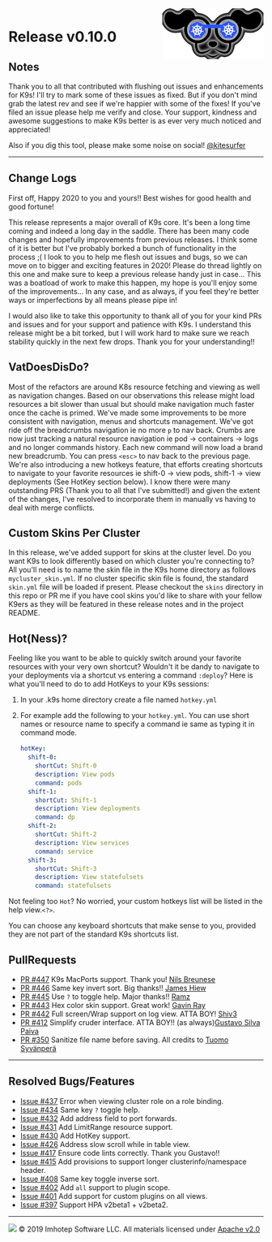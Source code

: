 <img src="https://raw.githubusercontent.com/derailed/k9s/master/assets/k9s_small.png" align="right" width="200" height="auto"/>

# Release v0.10.0

## Notes

Thank you to all that contributed with flushing out issues and enhancements for K9s! I'll try to mark some of these issues as fixed. But if you don't mind grab the latest rev and see if we're happier with some of the fixes! If you've filed an issue please help me verify and close. Your support, kindness and awesome suggestions to make K9s better is as ever very much noticed and appreciated!

Also if you dig this tool, please make some noise on social! [@kitesurfer](https://twitter.com/kitesurfer)

---

## Change Logs

First off, Happy 2020 to you and yours!! Best wishes for good health and good fortune!

This release represents a major overall of K9s core. It's been a long time coming and indeed a long day in the saddle. There has been many code changes and hopefully improvements from previous releases. I think some of it is better but I've probably borked a bunch of functionality in the process ;( I look to you to help me flesh out issues and bugs, so we can move on to bigger and exciting features in 2020! Please do thread lightly on this one and make sure to keep a previous release handy just in case... This was a boatload of work to make this happen, my hope is you'll enjoy some of the improvements... In any case, and as always, if you feel they're better ways or imperfections by all means please pipe in!

I would also like to take this opportunity to thank all of you for your kind PRs and issues and for your support and patience with K9s. I understand this release might be a bit torked, but I will work hard to make sure we reach stability quickly in the next few drops. Thank you for your understanding!!

## VatDoesDisDo?

Most of the refactors are around K8s resource fetching and viewing as well as navigation changes. Based on our observations this release might load resources a bit slower than usual but should make navigation much faster once the cache is primed. We've made some improvements to be more consistent with navigation, menus and shortcuts management. We've got ride off the breadcrumbs navigation ie no more `p` to nav back. Crumbs are now just tracking a natural resource navigation ie pod -> containers -> logs and no longer commands history. Each new command will now load a brand new breadcrumb. You can press `<esc>` to nav back to the previous page. We're also introducing a new hotkeys feature, that efforts creating shortcuts to navigate to your favorite resources ie shift-0 -> view pods, shift-1 -> view deployments (See HotKey section below). I know there were many outstanding PRS (Thank you to all that I've submitted!) and given the extent of the changes, I've resolved to incorporate them in manually vs having to deal with merge conflicts.

## Custom Skins Per Cluster

In this release, we've added support for skins at the cluster level. Do you want K9s to look differently based on which cluster you're connecting to? All you'll need is to name the skin file in the K9s home directory as follows `mycluster_skin.yml`. If no cluster specific skin file is found, the standard `skin.yml` file will be loaded if present. Please checkout the `skins` directory in this repo or PR me if you have cool skins you'd like to share with your fellow K9ers as they will be featured in these release notes and in the project README.

## Hot(Ness)?

Feeling like you want to be able to quickly switch around your favorite resources with your very own shortcut? Wouldn't it be dandy to navigate to your deployments via a shortcut vs entering a command `:deploy`? Here is what you'll need to do to add HotKeys to your K9s sessions:

1. In your .k9s home directory create a file named `hotkey.yml`
2. For example add the following to your `hotkey.yml`. You can use short names or resource name to specify a command ie same as typing it in command mode.

      ```yaml
      hotKey:
        shift-0:
          shortCut: Shift-0
          description: View pods
          command: pods
        shift-1:
          shortCut: Shift-1
          description: View deployments
          command: dp
        shift-2:
          shortCut: Shift-2
          description: View services
          command: service
        shift-3:
          shortCut: Shift-3
          description: View statefulsets
          command: statefulsets
      ```

 Not feeling too `Hot`? No worried, your custom hotkeys list will be listed in the help view.`<?>`.

 You can choose any keyboard shortcuts that make sense to you, provided they are not part of the standard K9s shortcuts list.

## PullRequests

* [PR #447](https://github.com/kswapd/k12s/pull/447) K9s MacPorts support. Thank you! [Nils Breunese](https://github.com/breun)
* [PR #446](https://github.com/kswapd/k12s/pull/446) Same key invert sort. Big thanks!! [James Hiew](https://github.com/jameshiew)
* [PR #445](https://github.com/kswapd/k12s/pull/445) Use `?` to toggle help. Major thanks!! [Ramz](https://github.com/ageekymonk)
* [PR #443](https://github.com/kswapd/k12s/pull/443) Hex color skin support. Great work! [Gavin Ray](https://github.com/gavinray97)
* [PR #442](https://github.com/kswapd/k12s/pull/442) Full screen/Wrap support on log view. ATTA BOY! [Shiv3](https://github.com/shiv3)
* [PR #412](https://github.com/kswapd/k12s/pull/412) Simplify cruder interface. ATTA BOY!! (as always)[Gustavo Silva Paiva](https://github.com/paivagustavo)
* [PR #350](https://github.com/kswapd/k12s/pull/350) Sanitize file name before saving. All credits to [Tuomo Syvänperä](https://github.com/syvanpera)

---

## Resolved Bugs/Features

* [Issue #437](https://github.com/kswapd/k12s/issues/437) Error when viewing cluster role on a role binding.
* [Issue #434](https://github.com/kswapd/k12s/issues/434) Same key `?` toggle help.
* [Issue #432](https://github.com/kswapd/k12s/issues/432) Add address field to port forwards.
* [Issue #431](https://github.com/kswapd/k12s/issues/431) Add LimitRange resource support.
* [Issue #430](https://github.com/kswapd/k12s/issues/430) Add HotKey support.
* [Issue #426](https://github.com/kswapd/k12s/issues/426) Address slow scroll while in table view.
* [Issue #417](https://github.com/kswapd/k12s/issues/417) Ensure code lints correctly. Thank you Gustavo!!
* [Issue #415](https://github.com/kswapd/k12s/issues/415) Add provisions to support longer clusterinfo/namespace header.
* [Issue #408](https://github.com/kswapd/k12s/issues/408) Same key toggle inverse sort.
* [Issue #402](https://github.com/kswapd/k12s/issues/402) Add `all` support to plugin scope.
* [Issue #401](https://github.com/kswapd/k12s/issues/401) Add support for custom plugins on all views.
* [Issue #397](https://github.com/kswapd/k12s/issues/397) Support HPA v2beta1 + v2beta2.

---

<img src="https://raw.githubusercontent.com/derailed/k9s/master/assets/imhotep_logo.png" width="32" height="auto"/> © 2019 Imhotep Software LLC. All materials licensed under [Apache v2.0](http://www.apache.org/licenses/LICENSE-2.0)
